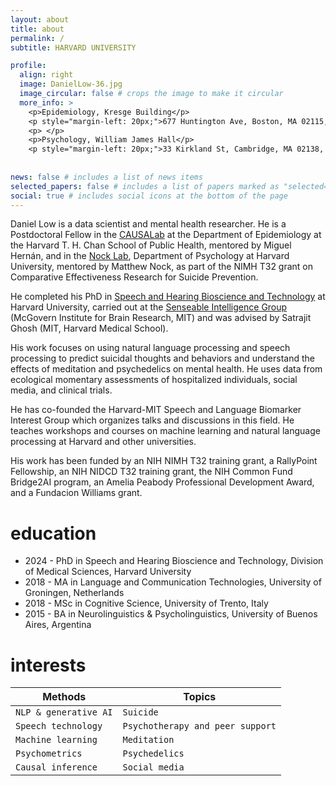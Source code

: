 ```yaml
---
layout: about
title: about
permalink: /
subtitle: HARVARD UNIVERSITY

profile:
  align: right
  image: DanielLow-36.jpg
  image_circular: false # crops the image to make it circular
  more_info: >
    <p>Epidemiology, Kresge Building</p>
    <p style="margin-left: 20px;">677 Huntington Ave, Boston, MA 02115, 8th floor</p>
    <p> </p>
    <p>Psychology, William James Hall</p>
    <p style="margin-left: 20px;">33 Kirkland St, Cambridge, MA 02138, #1210</p>
    
    
news: false # includes a list of news items
selected_papers: false # includes a list of papers marked as "selected={true}"
social: true # includes social icons at the bottom of the page
---
```


Daniel Low is a data scientist and mental health researcher. He is a Postdoctoral Fellow in the [CAUSALab](https://causalab.sph.harvard.edu/) at the Department of Epidemiology at the Harvard T. H. Chan School of Public Health, mentored by Miguel Hernán, and in the [Nock Lab](https://nocklab.fas.harvard.edu/), Department of Psychology at Harvard University, mentored by Matthew Nock, as part of the NIMH T32 grant on Comparative Effectiveness Research for Suicide Prevention. 
 
He completed his PhD in [Speech and Hearing Bioscience and Technology](https://shbtphd.hms.harvard.edu/) at Harvard University, carried out at the [Senseable Intelligence Group](https://sensein.group/) (McGovern Institute for Brain Research, MIT) and was advised by Satrajit Ghosh (MIT, Harvard Medical School). 
 
His work focuses on using natural language processing and speech processing to predict suicidal thoughts and behaviors and understand the effects of meditation and psychedelics on mental health. He uses data from ecological momentary assessments of hospitalized individuals, social media, and clinical trials. 

He has co-founded the Harvard-MIT Speech and Language Biomarker Interest Group which organizes talks and discussions in this field. He teaches workshops and courses on machine learning and natural language processing at Harvard and other universities. 

His work has been funded by an NIH NIMH T32 training grant, a RallyPoint Fellowship, an NIH NIDCD T32 training grant, the NIH Common Fund Bridge2AI program, an Amelia Peabody Professional Development Award, and a Fundacion Williams grant. 

# education
- 2024 - PhD in Speech and Hearing Bioscience and Technology, Division of Medical Sciences, Harvard University
- 2018 - MA in Language and Communication Technologies, University of Groningen, Netherlands
- 2018 - MSc in Cognitive Science, University of Trento, Italy
- 2015 - BA in Neurolinguistics & Psycholinguistics, University of Buenos Aires, Argentina

# interests

| **Methods**                              | **Topics**                        |
|------------------------------------------|-----------------------------------------|
| `NLP & generative AI` | `Suicide`                             |
| `Speech technology`       | `Psychotherapy and peer support`                      |
| `Machine learning`                         | `Meditation`                |
| `Psychometrics`                         | `Psychedelics`                            |
| `Causal inference`                         | `Social media`                            |
